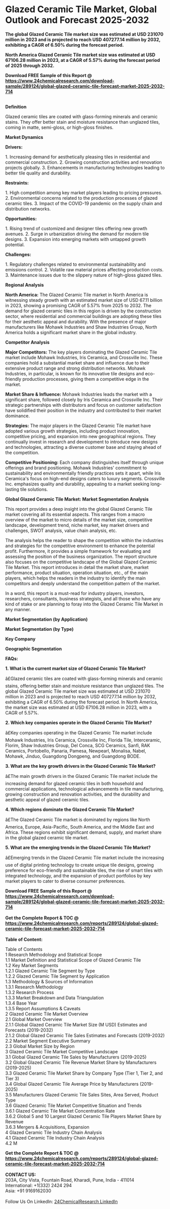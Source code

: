 <h1>Glazed Ceramic Tile Market, Global Outlook and Forecast 2025-2032</h1><p><strong>The global Glazed Ceramic Tile market size was estimated at USD 231070 million in 2023 and is projected to reach USD 407277.14 million by 2032, exhibiting a CAGR of 6.50% during the forecast period.</strong></p><p>
</p><p><strong>North America Glazed Ceramic Tile market size was estimated at USD 67106.28 million in 2023, at a CAGR of 5.57% during the forecast period of 2025 through 2032.</strong></p><div><b>Download FREE Sample of this Report @ 
            <a href="https://www.24chemicalresearch.com/download-sample/289124/global-glazed-ceramic-tile-forecast-market-2025-2032-714">
            https://www.24chemicalresearch.com/download-sample/289124/global-glazed-ceramic-tile-forecast-market-2025-2032-714</a></b></div><br><p>
<strong>Definition</strong></p><p>
</p><p>Glazed ceramic tiles are coated with glass-forming minerals and ceramic stains. They offer better stain and moisture resistance than unglazed tiles, coming in matte, semi-gloss, or high-gloss finishes.</p><p>
<strong>Market Dynamics</strong></p><p>
<strong>Drivers:</strong></p><p>
</p><p>1. Increasing demand for aesthetically pleasing tiles in residential and commercial construction. 2. Growing construction activities and renovation projects globally. 3. Enhancements in manufacturing technologies leading to better tile quality and durability.</p><p>
<strong>Restraints:</strong></p><p>
</p><p>1. High competition among key market players leading to pricing pressures. 2. Environmental concerns related to the production processes of glazed ceramic tiles. 3. Impact of the COVID-19 pandemic on the supply chain and distribution networks.</p><p>
<strong>Opportunities:</strong></p><p>
</p><p>1. Rising trend of customized and designer tiles offering new growth avenues. 2. Surge in urbanization driving the demand for modern tile designs. 3. Expansion into emerging markets with untapped growth potential.</p><p>
<strong>Challenges:</strong></p><p>
</p><p>1. Regulatory challenges related to environmental sustainability and emissions control. 2. Volatile raw material prices affecting production costs. 3. Maintenance issues due to the slippery nature of high-gloss glazed tiles.</p><p>
<strong>Regional Analysis</strong></p><p>
</p><p><strong>North America:</strong> The Glazed Ceramic Tile market in North America is witnessing steady growth with an estimated market size of USD 67.11 billion in 2023, showing a promising CAGR of 5.57% from 2025 to 2032. The demand for glazed ceramic tiles in this region is driven by the construction sector, where residential and commercial buildings are adopting these tiles for their aesthetic appeal and durability. With the presence of major manufacturers like Mohawk Industries and Shaw Industries Group, North America holds a significant market share in the global industry.</p><p>
<strong>Competitor Analysis</strong></p><p>
</p><p><strong>Major Competitors:</strong> The key players dominating the Glazed Ceramic Tile market include Mohawk Industries, Iris Ceramica, and Crossville Inc. These companies hold a substantial market share and influence due to their extensive product range and strong distribution networks. Mohawk Industries, in particular, is known for its innovative tile designs and eco-friendly production processes, giving them a competitive edge in the market.</p><p>
</p><p><strong>Market Share &amp; Influence:</strong> Mohawk Industries leads the market with a significant share, followed closely by Iris Ceramica and Crossville Inc. Their strategic partnerships with distributors and focus on customer satisfaction have solidified their position in the industry and contributed to their market dominance.</p><p>
</p><p><strong>Strategies:</strong> The major players in the Glazed Ceramic Tile market have adopted various growth strategies, including product innovation, competitive pricing, and expansion into new geographical regions. They continually invest in research and development to introduce new designs and technologies, attracting a diverse customer base and staying ahead of the competition.</p><p>
</p><p><strong>Competitive Positioning:</strong> Each company distinguishes itself through unique offerings and brand positioning. Mohawk Industries' commitment to sustainability and environmentally friendly practices sets it apart, while Iris Ceramica's focus on high-end designs caters to luxury segments. Crossville Inc. emphasizes quality and durability, appealing to a market seeking long-lasting tile solutions.</p><p>
<strong>Global Glazed Ceramic Tile Market: Market Segmentation Analysis</strong></p><p>
</p><p>This report provides a deep insight into the global Glazed Ceramic Tile market covering all its essential aspects. This ranges from a macro overview of the market to micro details of the market size, competitive landscape, development trend, niche market, key market drivers and challenges, SWOT analysis, value chain analysis, etc.</p><p>
</p><p>The analysis helps the reader to shape the competition within the industries and strategies for the competitive environment to enhance the potential profit. Furthermore, it provides a simple framework for evaluating and assessing the position of the business organization. The report structure also focuses on the competitive landscape of the Global Glazed Ceramic Tile Market. This report introduces in detail the market share, market performance, product situation, operation situation, etc., of the main players, which helps the readers in the industry to identify the main competitors and deeply understand the competition pattern of the market.</p><p>
</p><p>In a word, this report is a must-read for industry players, investors, researchers, consultants, business strategists, and all those who have any kind of stake or are planning to foray into the Glazed Ceramic Tile Market in any manner.</p><p>
<strong>Market Segmentation (by Application)</strong></p><p>
</p><p>
<strong>Market Segmentation (by Type)</strong></p><p>
</p><p>
<strong>Key Company</strong></p><p>
</p><p>
<strong>Geographic Segmentation</strong></p><p>
</p><p>
</p><p><strong>FAQs:</strong></p><p>
</p><p><strong>1. What is the current market size of Glazed Ceramic Tile Market?</strong></p><p>
â£Glazed ceramic tiles are coated with glass-forming minerals and ceramic stains, offering better stain and moisture resistance than unglazed tiles. The global Glazed Ceramic Tile market size was estimated at USD 231070 million in 2023 and is projected to reach USD 407277.14 million by 2032, exhibiting a CAGR of 6.50% during the forecast period. In North America, the market size was estimated at USD 67106.28 million in 2023, with a CAGR of 5.57%.</p><p>
</p><p><strong>2. Which key companies operate in the Glazed Ceramic Tile Market?</strong></p><p>
â£Key companies operating in the Glazed Ceramic Tile market include Mohawk Industries, Iris Ceramica, Crossville Inc, Florida Tile, Interceramic, Florim, Shaw Industries Group, Del Conca, SCG Ceramics, Sanfi, RAK Ceramics, Portobello, Panaria, Pamesa, Newpearl, Monalisa, Nabel, Mohawk, Jinduo, Guangdong Dongpeng, and Guangdong BODE.</p><p>
</p><p><strong>3. What are the key growth drivers in the Glazed Ceramic Tile Market?</strong></p><p>
â£The main growth drivers in the Glazed Ceramic Tile market include the increasing demand for glazed ceramic tiles in both household and commercial applications, technological advancements in tile manufacturing, growing construction and renovation activities, and the durability and aesthetic appeal of glazed ceramic tiles.</p><p>
</p><p><strong>4. Which regions dominate the Glazed Ceramic Tile Market?</strong></p><p>
â£The Glazed Ceramic Tile market is dominated by regions like North America, Europe, Asia-Pacific, South America, and the Middle East and Africa. These regions exhibit significant demand, supply, and market share in the global glazed ceramic tile market.</p><p>
</p><p><strong>5. What are the emerging trends in the Glazed Ceramic Tile Market?</strong></p><p>
â£Emerging trends in the Glazed Ceramic Tile market include the increasing use of digital printing technology to create unique tile designs, growing preference for eco-friendly and sustainable tiles, the rise of smart tiles with integrated technology, and the expansion of product portfolios by key market players to cater to diverse consumer preferences.
</p><div><b>Download FREE Sample of this Report @ 
            <a href="https://www.24chemicalresearch.com/download-sample/289124/global-glazed-ceramic-tile-forecast-market-2025-2032-714">
            https://www.24chemicalresearch.com/download-sample/289124/global-glazed-ceramic-tile-forecast-market-2025-2032-714</a></b></div><br><div><b>Get the Complete Report & TOC @ 
            <a href="https://www.24chemicalresearch.com/reports/289124/global-glazed-ceramic-tile-forecast-market-2025-2032-714">
            https://www.24chemicalresearch.com/reports/289124/global-glazed-ceramic-tile-forecast-market-2025-2032-714</a></b></div><br>
            <b>Table of Content:</b><p>Table of Contents<br />
1 Research Methodology and Statistical Scope<br />
1.1 Market Definition and Statistical Scope of Glazed Ceramic Tile<br />
1.2 Key Market Segments<br />
1.2.1 Glazed Ceramic Tile Segment by Type<br />
1.2.2 Glazed Ceramic Tile Segment by Application<br />
1.3 Methodology & Sources of Information<br />
1.3.1 Research Methodology<br />
1.3.2 Research Process<br />
1.3.3 Market Breakdown and Data Triangulation<br />
1.3.4 Base Year<br />
1.3.5 Report Assumptions & Caveats<br />
2 Glazed Ceramic Tile Market Overview<br />
2.1 Global Market Overview<br />
2.1.1 Global Glazed Ceramic Tile Market Size (M USD) Estimates and Forecasts (2019-2032)<br />
2.1.2 Global Glazed Ceramic Tile Sales Estimates and Forecasts (2019-2032)<br />
2.2 Market Segment Executive Summary<br />
2.3 Global Market Size by Region<br />
3 Glazed Ceramic Tile Market Competitive Landscape<br />
3.1 Global Glazed Ceramic Tile Sales by Manufacturers (2019-2025)<br />
3.2 Global Glazed Ceramic Tile Revenue Market Share by Manufacturers (2019-2025)<br />
3.3 Glazed Ceramic Tile Market Share by Company Type (Tier 1, Tier 2, and Tier 3)<br />
3.4 Global Glazed Ceramic Tile Average Price by Manufacturers (2019-2025)<br />
3.5 Manufacturers Glazed Ceramic Tile Sales Sites, Area Served, Product Type<br />
3.6 Glazed Ceramic Tile Market Competitive Situation and Trends<br />
3.6.1 Glazed Ceramic Tile Market Concentration Rate<br />
3.6.2 Global 5 and 10 Largest Glazed Ceramic Tile Players Market Share by Revenue<br />
3.6.3 Mergers & Acquisitions, Expansion<br />
4 Glazed Ceramic Tile Industry Chain Analysis<br />
4.1 Glazed Ceramic Tile Industry Chain Analysis<br />
4.2 M</p><div><b>Get the Complete Report & TOC @ 
            <a href="https://www.24chemicalresearch.com/reports/289124/global-glazed-ceramic-tile-forecast-market-2025-2032-714">
            https://www.24chemicalresearch.com/reports/289124/global-glazed-ceramic-tile-forecast-market-2025-2032-714</a></b></div><br><b>CONTACT US:</b><br>
            203A, City Vista, Fountain Road, Kharadi, Pune, India - 411014<br>
            International: +1(332) 2424 294<br>
            Asia: +91 9169162030 <br><br>
            Follow Us On LinkedIn: <a href="https://www.linkedin.com/company/24chemicalresearch/">24ChemicalResearch LinkedIn</a>